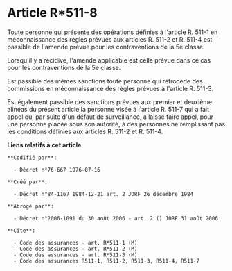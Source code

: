 # Article R*511-8

Toute personne qui présente des opérations définies à l'article R. 511-1 en méconnaissance des règles prévues aux articles R.
511-2 et R. 511-4 est passible de l'amende prévue pour les contraventions de la 5e classe.

Lorsqu'il y a récidive, l'amende applicable est celle prévue dans ce cas pour les contraventions de la 5e classe.

Est passible des mêmes sanctions toute personne qui rétrocède des commissions en méconnaissance des règles prévues à
l'article R. 511-3.

Est également passible des sanctions prévues aux premier et deuxième alinéas du présent article la personne visée à l'article
R. 511-7 qui a fait appel ou, par suite d'un défaut de surveillance, a laissé faire appel, pour une personne placée sous son
autorité, à des personnes ne remplissant pas les conditions définies aux articles R. 511-2 et R. 511-4.

**Liens relatifs à cet article**

	**Codifié par**:

	  - Décret n°76-667 1976-07-16

	**Créé par**:

	  - Décret n°84-1167 1984-12-21 art. 2 JORF 26 décembre 1984

	**Abrogé par**:

	  - Décret n°2006-1091 du 30 août 2006 - art. 2 () JORF 31 août 2006

	**Cite**:

	  - Code des assurances - art. R*511-1 (M)
	  - Code des assurances - art. R*511-2 (M)
	  - Code des assurances - art. R*511-3 (M)
	  - Code des assurances R511-1, R511-2, R511-3, R511-4, R511-7
